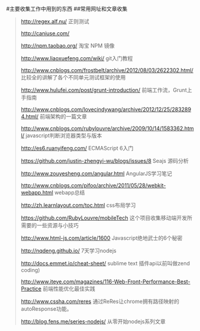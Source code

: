 #主要收集工作中用到的东西
##常用网址和文章收集
> <http://regex.alf.nu/> 正则测试 
>
> <http://caniuse.com/> 
>
> <http://npm.taobao.org/> 淘宝 NPM 镜像
>
> <http://www.liaoxuefeng.com/wiki/> git入门教程
>
> <http://www.cnblogs.com/frostbelt/archive/2012/08/03/2622302.html/> 比较全的讲解了各个不同单元测试框架的使用
>
> <http://www.hulufei.com/post/grunt-introduction/> 前端工作流，Grunt上手指南
>
> <http://www.cnblogs.com/lovecindywang/archive/2012/12/25/2832894.html/> 前端架构的一篇文章
>
> <http://www.cnblogs.com/rubylouvre/archive/2009/10/14/1583362.html/> javascript判断浏览器类型与版本
>
> <http://es6.ruanyifeng.com/> ECMAScript 6入门
>
> <https://github.com/justin-zhengyi-wu/blogs/issues/8> Seajs 源码分析
>
> <http://www.zouyesheng.com/angular.html> AngularJS学习笔记
>
> <http://www.cnblogs.com/pifoo/archive/2011/05/28/webkit-webapp.html> webapp总结
>
> <http://zh.learnlayout.com/toc.html> css布局学习
>
> <https://github.com/RubyLouvre/mobileTech> 这个项目收集移动端开发所需要的一些资源与小技巧
>
> <http://www.html-js.com/article/1600> Javascript绝地武士的6个秘密
>
> <http://nqdeng.github.io/> 7天学习nodejs
>
> <http://docs.emmet.io/cheat-sheet/> sublime text 插件api以前叫做zend coding)
>
> <http://www.iteye.com/magazines/116-Web-Front-Performance-Best-Practice> 前端性能优化最佳实践
>
> <http://www.cssha.com/reres> 通过ReRes让chrome拥有路径映射的autoResponse功能。
>
> <http://blog.fens.me/series-nodejs/> 从零开始nodejs系列文章
>

